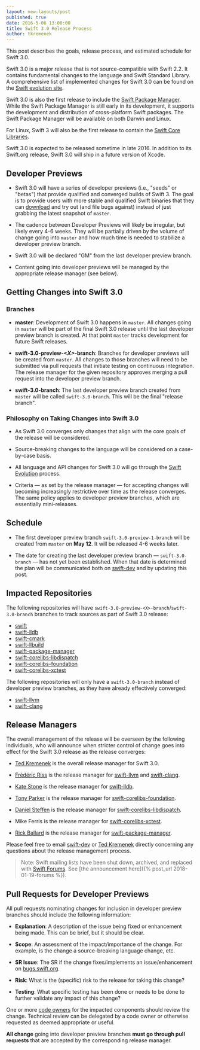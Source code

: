 ```yaml
---
layout: new-layouts/post
published: true
date: 2016-5-06 13:00:00
title: Swift 3.0 Release Process
author: tkremenek
---
```


This post describes the goals, release process, and estimated schedule for Swift
3.0.

Swift 3.0 is a major release that is *not* source-compatible with Swift 2.2. It
contains fundamental changes to the language and Swift Standard Library.  A
comprehensive list of implemented changes for Swift 3.0 can be found on the
[Swift evolution
site](https://github.com/swiftlang/swift-evolution#implemented-proposals-for-swift-3).

Swift 3.0 is also the first release to include the [Swift Package Manager](/documentation/package-manager/).  While the Swift Package Manager is still early
in its development, it supports the development and distribution of
cross-platform Swift packages.  The Swift Package Manager will be available on
both Darwin and Linux.

For Linux, Swift 3 will also be the first release to contain the [Swift Core
Libraries](/documentation/core-libraries/).

Swift 3.0 is expected to be released sometime in late 2016. In addition to its
Swift.org release, Swift 3.0 will ship in a future version of Xcode.

## Developer Previews

- Swift 3.0 will have a series of developer previews (i.e., "seeds" or "betas")
  that provide qualified and converged builds of Swift 3.  The goal is to
  provide users with more stable and qualified Swift binaries that they can
  [download](/download) and try out (and file bugs against)
  instead of just grabbing the latest snapshot of `master`.

- The cadence between Developer Previews will likely be irregular, but likely
  every 4-6 weeks.  They will be partially driven by the volume of change going
  into `master` and how much time is needed to stabilize a developer preview
  branch.

- Swift 3.0 will be declared "GM" from the last developer preview branch.

- Content going into developer previews will be managed by the appropriate
  release manager (see below).

## Getting Changes into Swift 3.0

### Branches

- **master**: Development of Swift 3.0 happens in `master`.  All changes
  going in `master` will be part of the final Swift 3.0 release until the
  last developer preview branch is created.  At that point `master` tracks
  development for future Swift releases.

- **swift-3.0-preview-*\<X\>*-branch**: Branches for developer previews will be
  created from `master`. All changes to those branches will need to be submitted
  via pull requests that initiate testing on continuous integration. The release
  manager for the given repository approves merging a pull request into the
  developer preview branch.

- **swift-3.0-branch**: The last developer preview branch created from `master`
  will be called `swift-3.0-branch`.  This will be the final "release branch".

### Philosophy on Taking Changes into Swift 3.0

- As Swift 3.0 converges only changes that align with the core goals of the
  release will be considered.

- Source-breaking changes to the language will be
  considered on a case-by-case basis.

- All language and API changes for Swift 3.0 will go through the [Swift
  Evolution](https://github.com/swiftlang/swift-evolution) process.

- Criteria &mdash; as set by the release manager &mdash; for accepting changes
  will becoming increasingly restrictive over time as the release
  converges.  The same policy applies to developer preview branches, which
  are essentially mini-releases.

## Schedule

- The first developer preview branch `swift-3.0-preview-1-branch` will
  be created from `master` on **May 12**.  It will be released 4-6 weeks
  later.

- The date for creating the last developer preview branch
  &mdash; `swift-3.0-branch` &mdash; has
  not yet been established.  When that date is determined the plan will be
  communicated both on [swift-dev] and by updating this post.

## Impacted Repositories

The following repositories will have
`swift-3.0-preview-<X>-branch`/`swift-3.0-branch` branches to track
sources as part of Swift 3.0 release:

* [swift]
* [swift-lldb]
* [swift-cmark]
* [swift-llbuild]
* [swift-package-manager]
* [swift-corelibs-libdispatch]
* [swift-corelibs-foundation]
* [swift-corelibs-xctest]

The following repositories will only have a `swift-3.0-branch` instead of
developer preview branches, as they have already effectively converged:

* [swift-llvm]
* [swift-clang]

## Release Managers

The overall management of the release will be overseen by the following
individuals, who will announce when stricter control of change
goes into effect for the Swift 3.0 release as the release converges:

- [Ted Kremenek] is the overall release manager for Swift 3.0.

- [Frédéric Riss](https://github.com/fredriss)
  is the release manager for [swift-llvm] and [swift-clang].

- [Kate Stone](https://github.com/k8stone) is the
  release manager for [swift-lldb].

- [Tony Parker](https://github.com/parkera) is the release
  manager for [swift-corelibs-foundation].

- [Daniel Steffen](https://github.com/das) is the release
  manager for [swift-corelibs-libdispatch].

- Mike Ferris is the
  release manager for [swift-corelibs-xctest].

- [Rick Ballard](https://github.com/rballard) is the release
  manager for [swift-package-manager].

Please feel free to email [swift-dev] or [Ted Kremenek] directly concerning any
questions about the release management process.

> Note: Swift mailing lists have been shut down, archived, and replaced with
> [Swift Forums](https://forums.swift.org). See
> [the announcement here]({% post_url 2018-01-19-forums %}).

## Pull Requests for Developer Previews

All pull requests nominating changes for inclusion in developer preview
branches should include the following information:

- **Explanation**: A description of the issue being fixed or
  enhancement being made.  This can be brief, but it should be
  clear.

- **Scope**: An assessment of the impact/importance of the change.
  For example, is the change a source-breaking language change, etc.

- **SR Issue**: The SR if the change fixes/implements an
  issue/enhancement on [bugs.swift.org](https://bugs.swift.org).

- **Risk**: What is the (specific) risk to the release for taking this
  change?

- **Testing**: What specific testing has been done or needs to be done
  to further validate any impact of this change?

One or more [code owners](/community/#code-owners) for the impacted
components should review the change. Technical review can be delegated
by a code owner or otherwise requested as deemed appropriate or
useful.

**All change** going into developer preview branches **must go through
pull requests** that are accepted by the corresponding release manager.

[Ted Kremenek]: https://github.com/tkremenek
[swift-dev]: https://lists.swift.org/pipermail/swift-dev/
[swift]: https://github.com/apple/swift
[swift-llvm]: https://github.com/apple/swift-llvm
[swift-clang]: https://github.com/apple/swift-clang
[swift-lldb]: https://github.com/apple/swift-lldb
[swift-cmark]: https://github.com/swiftlang/swift-cmark
[swift-llbuild]: https://github.com/swiftlang/swift-llbuild
[swift-package-manager]: https://github.com/swiftlang/swift-package-manager
[swift-corelibs-foundation]: https://github.com/swiftlang/swift-corelibs-foundation
[swift-corelibs-libdispatch]: https://github.com/apple/swift-corelibs-libdispatch
[swift-corelibs-xctest]: https://github.com/swiftlang/swift-corelibs-xctest
